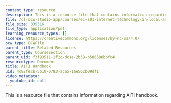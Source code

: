 ```yaml
---
content_type: resource
description: This is a resource file that contains information regarding AITI handbook.
file: /ol-ocw-studio-app/courses/ec-s01-internet-technology-in-local-and-global-communities-spring-2005-summer-2005/4c82fecb5b100783aca51ae562b09df1_MITEC_S01S05_aiti_handbok.pdf
file_size: 335316
file_type: application/pdf
learning_resource_types: []
license: https://creativecommons.org/licenses/by-nc-sa/4.0/
ocw_type: OCWFile
parent_title: Related Resources
parent_type: CourseSection
parent_uid: f3f93511-1f2c-dc1e-2b38-b586588bbfc4
resourcetype: Document
title: AITI Handbook
uid: 4c82fecb-5b10-0783-aca5-1ae562b09df1
video_metadata:
  youtube_id: null
---
```

This is a resource file that contains information regarding AITI handbook.